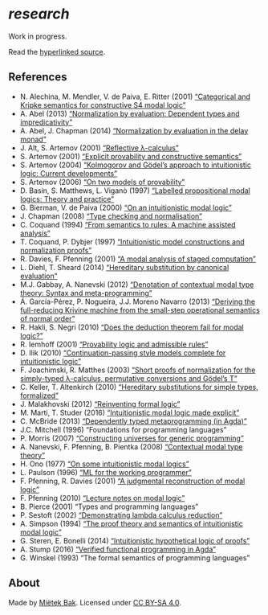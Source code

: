 _research_
==========

Work in progress.

Read the [hyperlinked source](https://research.mietek.io/).


References
----------

- N. Alechina, M. Mendler, V. de Paiva, E. Ritter (2001) [“Categorical and Kripke semantics for constructive S4 modal logic”](https://doi.org/10.1007/3-540-44802-0_21)
- A. Abel (2013) [“Normalization by evaluation: Dependent types and impredicativity”](https://www.cse.chalmers.se/~abela/habil.pdf)
- A. Abel, J. Chapman (2014) [“Normalization by evaluation in the delay monad”](https://doi.org/10.4204/EPTCS.153.4)
- J. Alt, S. Artemov (2001) [“Reflective λ-calculus”](https://doi.org/10.1007/3-540-45504-3_2)
- S. Artemov (2001) [“Explicit provability and constructive semantics”](https://doi.org/10.2307/2687821)
- S. Artemov (2004) [“Kolmogorov and Gödel’s approach to intuitionistic logic: Current developments”](https://doi.org/10.1070/rm2004v059n02abeh000715)
- S. Artemov (2006) [“On two models of provability”](https://doi.org/10.1007/978-0-387-69245-6_1)
- D. Basin, S. Matthews, L. Viganò (1997) [“Labelled propositional modal logics: Theory and practice”](https://doi.org/10.1093/logcom/7.6.685)
- G. Bierman, V. de Paiva (2000) [“On an intuitionistic modal logic”](https://doi.org/10.1023/A:1005291931660)
- J. Chapman (2008) [“Type checking and normalisation”](http://jmchapman.github.io/papers/thesis.pdf)
- C. Coquand (1994) [“From semantics to rules: A machine assisted analysis”](https://doi.org/10.1007/BFb0049326)
- T. Coquand, P. Dybjer (1997) [“Intuitionistic model constructions and normalization proofs”](https://doi.org/10.1017/S0960129596002150)
- R. Davies, F. Pfenning (2001) [“A modal analysis of staged computation”](https://doi.org/10.1145/382780.382785)
- L. Diehl, T. Sheard (2014) [“Hereditary substitution by canonical evaluation”](http://www.larrytheliquid.com/drafts/sbe.pdf)
- M.J. Gabbay, A. Nanevski (2012) [“Denotation of contextual modal type theory: Syntax and meta-programming”](https://doi.org/10.1016/j.jal.2012.07.002)
- Á. García-Pérez, P. Nogueira, J.J. Moreno Navarro (2013) [“Deriving the full-reducing Krivine machine from the small-step operational semantics of normal order”](https://doi.org/10.1145/2505879.2505887)
- R. Hakli, S. Negri (2010) [“Does the deduction theorem fail for modal logic?”](https://doi.org/10.1007/s11229-011-9905-9)
- R. Iemhoff (2001) [“Provability logic and admissible rules”](https://www.phil.uu.nl/~iemhoff/Mijn/Papers/proeve.pdf)
- D. Ilik (2010) [“Continuation-passing style models complete for intuitionistic logic”](https://doi.org/10.1016/j.apal.2012.05.003)
- F. Joachimski, R. Matthes (2003) [“Short proofs of normalization for the simply-typed λ-calculus, permutative conversions and Gödel’s T”](https://doi.org/10.1007/s00153-002-0156-9)
- C. Keller, T. Altenkirch (2010) [“Hereditary substitutions for simple types, formalized”](https://doi.org/10.1145/1863597.1863601)
- J. Malakhovski (2012) [“Reinventing formal logic”](https://web.archive.org/web/20210507010403/https://oxij.org/note/ReinventingFormalLogic/)
- M. Marti, T. Studer (2016) [“Intuitionistic modal logic made explicit”](https://home.inf.unibe.ch/ltg/publications/2016/mast16.pdf)
- C. McBride (2013) [“Dependently typed metaprogramming (in Agda)”](https://github.com/pigworker/MetaprogAgda)
- J.C. Mitchell (1996) “Foundations for programming languages”
- P. Morris (2007) [“Constructing universes for generic programming”](https://web.archive.org/web/20090902033015/https://www.cs.nott.ac.uk/~pwm/thesis.pdf)
- A. Nanevski, F. Pfenning, B. Pientka (2008) [“Contextual modal type theory”](https://doi.org/10.1145/1352582.1352591)
- H. Ono (1977) [“On some intuitionistic modal logics”](https://doi.org/10.2977/prims/1195189604)
- L. Paulson (1996) [“ML for the working programmer”](https://www.cl.cam.ac.uk/~lp15/MLbook/PDF/chapter9.pdf)
- F. Pfenning, R. Davies (2001) [“A judgmental reconstruction of modal logic”](https://doi.org/10.1017/S0960129501003322)
- F. Pfenning (2010) [“Lecture notes on modal logic”](https://www.cs.cmu.edu/~fp/courses/15816-s10)
- B. Pierce (2001) “Types and programming languages”
- P. Sestoft (2002) [“Demonstrating lambda calculus reduction”](https://doi.org/10.1007/3-540-36377-7_19)
- A. Simpson (1994) [“The proof theory and semantics of intuitionistic modal logic”](https://web.archive.org/web/20170809143236/https://homepages.inf.ed.ac.uk/als/Research/thesis.pdf)
- G. Steren, E. Bonelli (2014) [“Intuitionistic hypothetical logic of proofs”](https://doi.org/10.1016/j.entcs.2013.12.013)
- A. Stump (2016) [“Verified functional programming in Agda”](https://doi.org/10.1145/2841316)
- G. Winskel (1993) “The formal semantics of programming languages”


About
-----

Made by [Miëtek Bak](https://mietek.io/).  Licensed under [CC BY-SA 4.0](https://creativecommons.org/licenses/by-sa/4.0/).
